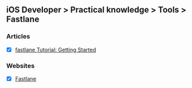 ## iOS Developer > Practical knowledge > Tools > Fastlane

### Articles
- [X] [fastlane Tutorial: Getting Started](https://www.raywenderlich.com/136168/fastlane-tutorial-getting-started-2)

### Websites
- [X] [Fastlane](https://fastlane.tools)


